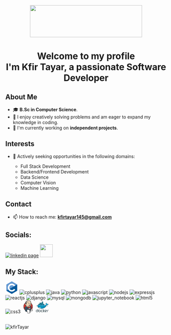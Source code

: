 <p align="center">
<a href="https://github.com/KfirTayar"><img src="https://media.giphy.com/media/Qo2dupDib32rkTY4hX/giphy.gif" width="350" height="100"/></a>
</p>
<h1 align="center">Welcome to my profile
<br>I'm Kfir Tayar, a passionate Software Developer</br></h1>

## About Me 

- 🎓 **B.Sc in Computer Science**.
- 🌟 I enjoy creatively solving problems and am eager to expand my knowledge in coding.
- 🔨 I'm currently working on **independent projects**.

## Interests

- 🌱 Actively seeking opportunities in the following domains:
  
  - Full Stack Development
  - Backend/Frontend Development
  - Data Science
  - Computer Vision
  - Machine Learning

## Contact

- 📫 How to reach me: **kfirtayar145@gmail.com**

## Socials:

<p align="left">
<a href="https://www.linkedin.com/in/kfir-tayar/" target="blank"><img src="https://cdn.jsdelivr.net/gh/devicons/devicon/icons/linkedin/linkedin-original.svg" 
alt="linkedin page" height="40" width="40" /></a>
<a href="https://github.com/KfirTayar" target="blank"><img src="https://cdn.jsdelivr.net/gh/devicons/devicon/icons/github/github-original.svg" height="40" width="40" />
</a></p>

## My Stack:   
<p align="left">
  <img src="https://raw.githubusercontent.com/devicons/devicon/master/icons/c/c-original.svg" alt="c" width="40" height="40"/>
  <img src="https://cdn.jsdelivr.net/gh/devicons/devicon/icons/cplusplus/cplusplus-original.svg" alt="cplusplus" width="40" height="40"/>
  <img src="https://cdn.jsdelivr.net/gh/devicons/devicon/icons/java/java-original-wordmark.svg" alt="java" width="40" height="40"/>
  <img src="https://cdn.jsdelivr.net/gh/devicons/devicon/icons/python/python-original-wordmark.svg" alt="python" width="40" height="40"/>
  <img src="https://cdn.jsdelivr.net/gh/devicons/devicon/icons/javascript/javascript-original.svg" alt="javascript" width="40" height="40"/>
  <img src="https://cdn.jsdelivr.net/gh/devicons/devicon/icons/nodejs/nodejs-original-wordmark.svg" alt="nodejs" width="40" height="40"/>
  <img src="https://cdn.jsdelivr.net/gh/devicons/devicon/icons/express/express-original-wordmark.svg" alt="expressjs" width="40" height="40"/>
  <img src="https://cdn.jsdelivr.net/gh/devicons/devicon/icons/react/react-original-wordmark.svg" alt="reactjs" width="40" height="40"/>
  <img src="https://cdn.jsdelivr.net/gh/devicons/devicon/icons/django/django-plain-wordmark.svg" alt="django" width="40" height="40"/>
  <img src="https://cdn.jsdelivr.net/gh/devicons/devicon/icons/mysql/mysql-original-wordmark.svg" alt="mysql" width="40" height="40"/>
  <img src="https://cdn.jsdelivr.net/gh/devicons/devicon/icons/mongodb/mongodb-original-wordmark.svg" alt="mongodb" width="40" height="40"/>
  <img src="https://cdn.jsdelivr.net/gh/devicons/devicon/icons/jupyter/jupyter-original-wordmark.svg" alt="jupyter_notebook" width="40" height="40"/>
  <img src="https://cdn.jsdelivr.net/gh/devicons/devicon/icons/html5/html5-plain-wordmark.svg" alt="html5" width="40" height="40"/>
  <img src="https://cdn.jsdelivr.net/gh/devicons/devicon/icons/css3/css3-plain-wordmark.svg" alt="css3" width="40" height="40"/>
  <img src="https://github.com/devicons/devicon/blob/v2.15.1/icons/jenkins/jenkins-original.svg" alt="jenkins" width="40" height="40"/>
  <img src="https://github.com/devicons/devicon/blob/v2.15.1/icons/docker/docker-original-wordmark.svg" alt="docker" width="40" height="40"/>
</p>

<p></br><img src="https://github-readme-stats.vercel.app/api/top-langs/?username=kfirTayar&layout=donut" alt="kfirTayar"/></p>
